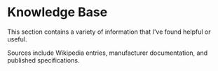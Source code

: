 # Knowledge Base

This section contains a variety of information that I've found helpful or useful.

Sources include Wikipedia entries, manufacturer documentation, and published specifications.
